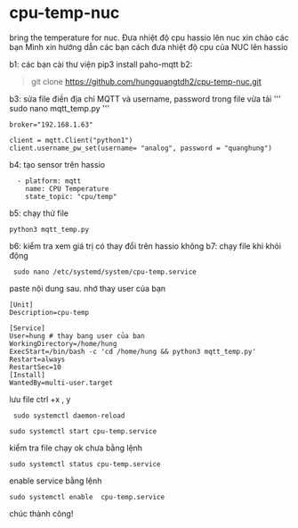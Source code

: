 # cpu-temp-nuc
bring the temperature for nuc. Đưa nhiệt độ cpu hassio lên nuc 
xin chào các bạn 
Mình xin hướng dẫn các bạn cách đưa nhiệt độ cpu của NUC lên hassio 

b1: các bạn cài thư viện 
pip3 install paho-mqtt
b2: 
>git clone https://github.com/hungquangtdh2/cpu-temp-nuc.git

b3: sửa file 
điền địa chỉ MQTT và username, password trong file vừa tải 
'''
sudo nano mqtt_temp.py
'''

    broker="192.168.1.63"

    client = mqtt.Client("python1")
    client.username_pw_set(username= "analog", password = "quanghung")  
b4: tạo sensor trên hassio 
```
  - platform: mqtt
    name: CPU Temperature
    state_topic: "cpu/temp"
```
b5: chạy thử file 
```
python3 mqtt_temp.py 
```
b6: kiểm tra xem giá trị có thay đổi trên hassio không 
b7: chạy file khi khỏi động 
```
 sudo nano /etc/systemd/system/cpu-temp.service
 ```
 paste nội dung sau. nhớ thay user của bạn 
 ```
 [Unit]
Description=cpu-temp

[Service]
User=hung # thay bang user của ban
WorkingDirectory=/home/hung
ExecStart=/bin/bash -c 'cd /home/hung && python3 mqtt_temp.py'
Restart=always
RestartSec=10
[Install]
WantedBy=multi-user.target
```
lưu file ctrl +x , y 
```
 sudo systemctl daemon-reload
```
```
sudo systemctl start cpu-temp.service
```
 kiểm tra file chạy ok chưa bằng lệnh
```
sudo systemctl status cpu-temp.service
```
 enable service bằng lệnh
 ```
sudo systemctl enable  cpu-temp.service
```
 
 
 chúc thành công!


